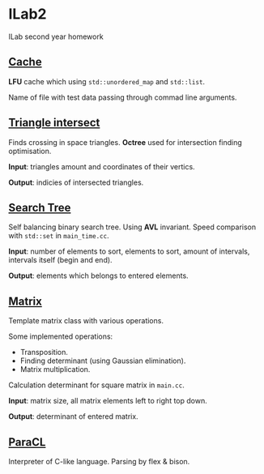# ILab2

ILab second year homework

## [Cache](https://github.com/Tako-San/ILab2/tree/master/1_Cache)

**LFU** cache which using ```std::unordered_map``` and ```std::list```.

Name of file with test data passing through commad line arguments.


## [Triangle intersect](https://github.com/Tako-San/ILab2/tree/master/2_TrigonCross)

Finds crossing in space triangles.
**Octree** used for intersection finding optimisation.

**Input**: triangles amount and coordinates of their vertics.

**Output**: indicies of intersected triangles.

## [Search Tree](https://github.com/Tako-San/ILab2/tree/master/3_SrchTree)

Self balancing binary search tree. Using **AVL** invariant.
Speed comparison with ```std::set``` in ```main_time.cc```.

**Input**: number of elements to sort, elements to sort, 
amount of intervals, intervals itself (begin and end).

**Output**: elements which belongs to entered elements.


## [Matrix](https://github.com/Tako-San/ILab2/tree/master/4_Matrix)

Template matrix class with various operations.

Some implemented operations:
* Transposition.
* Finding determinant (using Gaussian elimination).
* Matrix multiplication.

Calculation determinant for square matrix in ```main.cc```.

**Input**: matrix size, all matrix elements left to right top down.

**Output**: determinant of entered matrix.


## [ParaCL](https://github.com/derzhavin3016/ParaCL)

Interpreter of C-like language. Parsing by flex & bison.